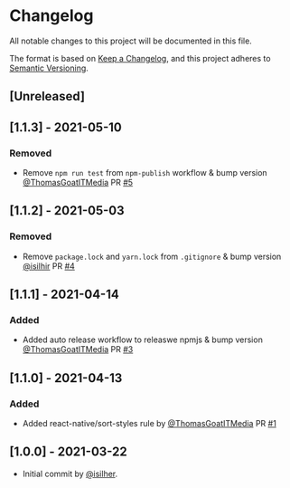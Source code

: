 # Changelog

All notable changes to this project will be documented in this file.

The format is based on [Keep a Changelog](https://keepachangelog.com/en/1.0.0/),
and this project adheres to [Semantic Versioning](https://semver.org/spec/v2.0.0.html).

## [Unreleased]


## [1.1.3] - 2021-05-10

### Removed

- Remove `npm run test` from `npm-publish` workflow & bump version [@ThomasGoatITMedia](https://github.com/ThomasGoatITMedia) PR [#5](https://github.com/Mobiliteitsfabriek/eslint-config-mig-react-native/pull/5)


## [1.1.2] - 2021-05-03

### Removed

- Remove `package.lock` and `yarn.lock` from `.gitignore` & bump version [@isilhir](https://github.com/isilhir) PR [#4](https://github.com/Mobiliteitsfabriek/eslint-config-mig-react-native/pull/4)

## [1.1.1] - 2021-04-14

### Added

- Added auto release workflow to releaswe npmjs & bump version [@ThomasGoatITMedia](https://github.com/ThomasGoatITMedia) PR [#3](https://github.com/Mobiliteitsfabriek/eslint-config-mig-react-native/pull/3)

## [1.1.0] - 2021-04-13

### Added

- Added react-native/sort-styles rule by [@ThomasGoatITMedia](https://github.com/ThomasGoatITMedia) PR [#1](https://github.com/Mobiliteitsfabriek/eslint-config-mig-react-native/pull/1)

## [1.0.0] - 2021-03-22

- Initial commit by [@isilher](https://github.com/isilher).
